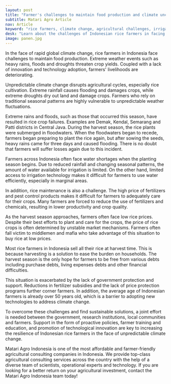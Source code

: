 ```yaml
---
layout: post
title: "Farmer's challenges to maintain food production and climate uncertainty"
subtitle: Matari Agro Article
nav: Article
keyword: "rice farmers, climate change, agricultural challenges, irrigation technology, agricultural policy"
desk: "Learn about the challenges of Indonesian rice farmers in facing climate change and sustainable solutions through policies, technology, and farmer education"
image: panen.jpg
---
```


In the face of rapid global climate change, rice farmers in Indonesia face challenges to maintain food production. Extreme weather events such as heavy rains, floods and droughts threaten crop yields. Coupled with a lack of innovation and technology adoption, farmers' livelihoods are deteriorating.

Unpredictable climate change disrupts agricultural cycles, especially rice cultivation. Extreme rainfall causes flooding and damages crops, while extreme droughts dry out land and damage crops. Farmers who rely on traditional seasonal patterns are highly vulnerable to unpredictable weather fluctuations.

Extreme rains and floods, such as those that occurred this season, have resulted in rice crop failures. Examples are Demak, Kendal, Semarang and Patti districts in Central Java. During the harvest season, the rice plants were submerged in floodwaters. When the floodwaters began to recede, farmers began preparing to plant the rice again, but after sowing the seeds, heavy rains came for three days and caused flooding. There is no doubt that farmers will suffer losses again due to this incident.

Farmers across Indonesia often face water shortages when the planting season begins. Due to reduced rainfall and changing seasonal patterns, the amount of water available for irrigation is limited. On the other hand, limited access to irrigation technology makes it difficult for farmers to use water efficiently, especially in marginal areas.

In addition, rice maintenance is also a challenge. The high price of fertilizers and pest control products makes it difficult for farmers to adequately care for their crops. Many farmers are forced to reduce the use of fertilizers and chemicals, resulting in lower productivity and crop quality.

As the harvest season approaches, farmers often face low rice prices. Despite their best efforts to plant and care for the crops, the price of rice crops is often determined by unstable market mechanisms. Farmers often fall victim to middlemen and mafia who take advantage of this situation to buy rice at low prices.

Most rice farmers in Indonesia sell all their rice at harvest time. This is because harvesting is a solution to ease the burden on households. The harvest season is the only hope for farmers to be free from various debts including purchase debts, living expenses debts and other financial difficulties.

This situation is exacerbated by the lack of government protection and support. Reductions in fertilizer subsidies and the lack of price protection programs further corner farmers. In addition, the average age of Indonesian farmers is already over 50 years old, which is a barrier to adopting new technologies to address climate change.

To overcome these challenges and find sustainable solutions, a joint effort is needed between the government, research institutions, local communities and farmers. Support in the form of proactive policies, farmer training and education, and promotion of technological innovation are key to increasing the resilience of Indonesian rice farmers in the face of unpredictable climate change.

Matari Agro Indonesia is one of the most affordable and farmer-friendly agricultural consulting companies in Indonesia. We provide top-class agricultural consulting services across the country with the help of a diverse team of scientists, operational experts and technology. If you are looking for a better return on your agricultural investment, contact the Matari Agro Indonesia team today!